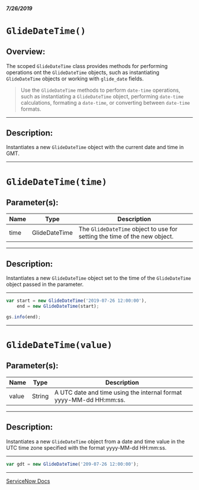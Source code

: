 ##### 7/26/2019
# `GlideDateTime()`
## Overview:
The scoped `GlideDateTime` class provides methods for performing operations ont the `GlideDateTime` objects, such as instantiating `GlideDateTime` objects or working with `glide_date` fields.  

  >Use the `GlideDateTime` methods to perform `date-time` operations, such as instantiating a `GlideDateTime` object, performing `date-time` calculations, formating a `date-time`, or converting between `date-time` formats.

---

## Description:
Instantiates a new `GlideDateTime` object with the current date and time in GMT.

---

# `GlideDateTime(time)`

## Parameter(s):
| Name | Type | Description |
|---|---|---|
| time | GlideDateTime | The `GlideDateTime` object to use for setting the time of the new object. |

---

## Description:
Instantiates a new `GlideDateTime` object set to the time of the `GlideDateTime` object passed in the parameter.

---

```js
var start = new GlideDateTime('2019-07-26 12:00:00'),
    end = new GlideDateTime(start);

gs.info(end);
```

---

# `GlideDateTime(value)`

## Parameter(s):
| Name | Type | Description |
|---|---|---|
| value | String | A UTC date and time using the internal format yyyy-MM-dd HH:mm:ss. |

---

## Description:
Instantiates a new `GlideDateTime` object from a date and time value in the UTC time zone specified with the format yyyy-MM-dd HH:mm:ss.

---

```js
var gdt = new GlideDateTime('209-07-26 12:00:00');
```

---

[ServiceNow Docs](https://developer.servicenow.com/app.do#!/api_doc?v=madrid&id=r_ScopedGlideDateTimeGlideDateTime)